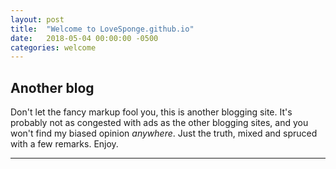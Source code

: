 ```yaml
---
layout: post
title:  "Welcome to LoveSponge.github.io"
date:   2018-05-04 00:00:00 -0500
categories: welcome
---
```

## Another blog
Don't let the fancy markup fool you, this is another blogging site. It's probably not as congested with ads as the other blogging sites, and you won't find my biased opinion *anywhere*. Just the truth, mixed and spruced with a few remarks.
Enjoy.

___
